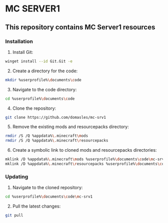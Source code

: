 # MC SERVER1

## This repository contains MC Server1 resources

### Installation

1. Install Git:
```bash
winget install --id Git.Git -e
```
2. Create a directory for the code:
```bash
mkdir %userprofile%\documents\code
```
3. Navigate to the code directory:
```bash
cd %userprofile%\documents\code
```
4. Clone the repository:
```bash
git clone https://github.com/domasles/mc-srv1
```
5. Remove the existing mods and resourcepacks directory:
```bash
rmdir /S /Q %appdata%\.minecraft\mods
rmdir /S /Q %appdata%\.minecraft\resourcepacks
```
6. Create a symbolic link to cloned mods and resourcepacks directories:
```bash
mklink /D %appdata%\.minecraft\mods %userprofile%\documents\code\mc-srv1\mods\client
mklink /D %appdata%\.minecraft\resourcepacks %userprofile%\documents\code\mc-srv1\resourcepacks
```

### Updating

1. Navigate to the cloned repository:
```bash
cd %userprofile%\documents\code\mc-srv1
```
2. Pull the latest changes:
```bash
git pull
```
